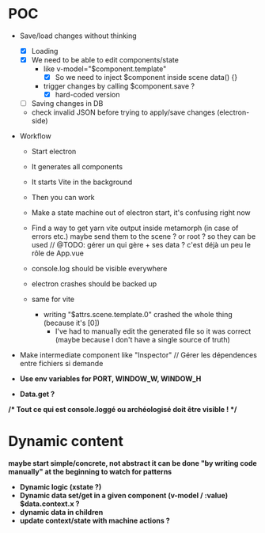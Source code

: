 # POC

- Save/load changes without thinking
  - [x] Loading
  - [x] We need to be able to edit components/state
    - like v-model="$component.template"
      - [x] So we need to inject $component inside scene data() {}
    - trigger changes by calling $component.save ?
      - [x] hard-coded version
  - [ ] Saving changes in DB
  - check invalid JSON before trying to apply/save changes (electron-side)

- Workflow
  - Start electron
  - It generates all components
  - It starts Vite in the background
  - Then you can work

  - Make a state machine out of electron start, it's confusing right now

  - Find a way to get yarn vite output inside metamorph (in case of errors etc.)
    maybe send them to the scene ? or root ? so they can be used
    // @TODO: gérer un <Root> qui gère <Scene> + ses data ? c'est déjà un peu le rôle de App.vue
  - console.log should be visible everywhere
  - electron crashes should be backed up
  - same for vite
    - writing "$attrs.scene.template.0" crashed the whole thing (because it's [0])
      - I've had to manually edit the generated file so it was correct
      (maybe because I don't have a single source of truth)

- Make intermediate component like "Inspector"
  // Gérer les dépendences entre fichiers si <A> demande <B>

- Use env variables for PORT, WINDOW_W, WINDOW_H
- Data.get ?

/* Tout ce qui est console.loggé ou archéologisé doit être visible ! */

# Dynamic content

maybe start simple/concrete, not abstract
it can be done "by writing code manually" at the beginning to watch for patterns

- Dynamic logic (xstate ?)
- Dynamic data set/get in a given component
  (v-model / :value)
  $data.context.x ?
- dynamic data in children
- update context/state with machine actions ?
